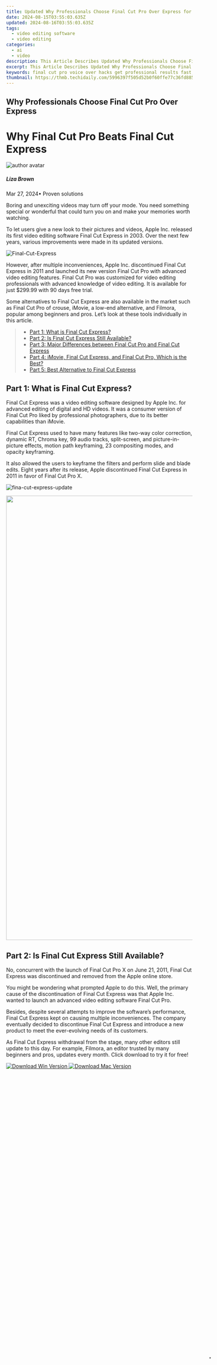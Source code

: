 ```yaml
---
title: Updated Why Professionals Choose Final Cut Pro Over Express for 2024
date: 2024-08-15T03:55:03.635Z
updated: 2024-08-16T03:55:03.635Z
tags: 
  - video editing software
  - video editing
categories: 
  - ai
  - video
description: This Article Describes Updated Why Professionals Choose Final Cut Pro Over Express for 2024
excerpt: This Article Describes Updated Why Professionals Choose Final Cut Pro Over Express for 2024
keywords: final cut pro voice over hacks get professional results fast,professional grade video editing why final cut pro trumps express,why professionals choose final cut pro over express,why professionals choose final cut pro over final cut express,the pros and cons of final cut pro vs final cut express,why final cut pro beats final cut express,the power of pro how final cut pro surpasses final cut express
thumbnail: https://thmb.techidaily.com/5996397f505d52b0f60ffe77c36fd8859621590a57dd0707f44eeaa06c560dbc.jpg
---
```


## Why Professionals Choose Final Cut Pro Over Express

# Why Final Cut Pro Beats Final Cut Express

![author avatar](https://lh5.googleusercontent.com/-AIMmjowaFs4/AAAAAAAAAAI/AAAAAAAAABc/Y5UmwDaI7HU/s250-c-k/photo.jpg)

##### Liza Brown

 Mar 27, 2024• Proven solutions

Boring and unexciting videos may turn off your mode. You need something special or wonderful that could turn you on and make your memories worth watching.

To let users give a new look to their pictures and videos, Apple Inc. released its first video editing software Final Cut Express in 2003\. Over the next few years, various improvements were made in its updated versions.

![Final-Cut-Express](https://images.wondershare.com/filmora/images/final-cut-pro/Final-Cut-Express.png)

However, after multiple inconveniences, Apple Inc. discontinued Final Cut Express in 2011 and launched its new version Final Cut Pro with advanced video editing features. Final Cut Pro was customized for video editing professionals with advanced knowledge of video editing. It is available for just $299.99 with 90 days free trial.

Some alternatives to Final Cut Express are also available in the market such as Final Cut Pro of crouse, iMovie, a low-end alternative, and Filmora, popular among beginners and pros. Let’s look at these tools individually in this article.

> * [Part 1: What is Final Cut Express?](#part1)
> * [Part 2: Is Final Cut Express Still Available?](#part2)
> * [Part 3: Major Differences between Final Cut Pro and Final Cut Express](#part3)
> * [Part 4: iMovie, Final Cut Express, and Final Cut Pro, Which is the Best?](#part4)
> * [Part 5: Best Alternative to Final Cut Express](#part5)

## Part 1: What is Final Cut Express?

Final Cut Express was a video editing software designed by Apple Inc. for advanced editing of digital and HD videos. It was a consumer version of Final Cut Pro liked by professional photographers, due to its better capabilities than iMovie.

Final Cut Express used to have many features like two-way color correction, dynamic RT, Chroma key, 99 audio tracks, split-screen, and picture-in-picture effects, motion path keyframing, 23 compositing modes, and opacity keyframing.

It also allowed the users to keyframe the filters and perform slide and blade edits. Eight years after its release, Apple discontinued Final Cut Express in 2011 in favor of Final Cut Pro X.

![fina-cut-express-update](https://images.wondershare.com/filmora/images/final-cut-pro/fina-cut-express-update.jpg)

<!-- affiliate ads begin -->
<a href="https://engwe.pxf.io/c/5597632/2093504/25579" target="_top" id="2093504"><img src="//a.impactradius-go.com/display-ad/25579-2093504" border="0" alt="" width="1200" height="1200"/></a><img height="0" width="0" src="https://imp.pxf.io/i/5597632/2093504/25579" style="position:absolute;visibility:hidden;" border="0" />
<!-- affiliate ads end -->
## Part 2: Is Final Cut Express Still Available?

No, concurrent with the launch of Final Cut Pro X on June 21, 2011, Final Cut Express was discontinued and removed from the Apple online store.

You might be wondering what prompted Apple to do this. Well, the primary cause of the discontinuation of Final Cut Express was that Apple Inc. wanted to launch an advanced video editing software Final Cut Pro.

Besides, despite several attempts to improve the software’s performance, Final Cut Express kept on causing multiple inconveniences. The company eventually decided to discontinue Final Cut Express and introduce a new product to meet the ever-evolving needs of its customers.

As Final Cut Express withdrawal from the stage, many other editors still update to this day. For example, Filmora, an editor trusted by many beginners and pros, updates every month. Click download to try it for free!

[![Download Win Version](https://images.wondershare.com/filmora/guide/download-btn-win.jpg) ](https://tools.techidaily.com/wondershare/filmora/download/) [![Download Mac Version](https://images.wondershare.com/filmora/guide/download-btn-mac.jpg) ](https://tools.techidaily.com/wondershare/filmora/download/)
<!-- affiliate ads begin -->
<span id="1793213">
					<video width="1080" height="1620" style="cursor:pointer"
           poster="//a.impactradius-go.com/display-clicktoplayimage/1793213.jpeg"
           onclick="if(!this.playClicked){this.play();this.setAttribute('controls',true);this.playClicked=true;}">
	   <source src="//a.impactradius-go.com/display-ad/19135-1793213">
	   <img src="//a.impactradius-go.com/display-clicktoplayimage/1793213.jpeg" style="border: none; height: 100%; width: 100%; object-fit: contain">
	</video>
	<div style="width:1080px;text-align:center"><a href="javascript:window.open(decodeURIComponent('https%3A%2F%2Ftinyland.pxf.io%2Fc%2F5597632%2F1793213%2F19135'), '_blank');void(0);">Click here</a></div>
</span>
<img height="0" width="0" src="https://imp.pxf.io/i/5597632/1793213/19135" style="position:absolute;visibility:hidden;" border="0" />
<!-- affiliate ads end -->

<!-- affiliate ads begin -->
<a href="https://secure.2checkout.com/order/checkout.php?PRODS=4600114&QTY=1&AFFILIATE=108875&CART=1"><img src="https://www.epubor.com/images/drm-removal-feature2.png" border="0">Any DRM Removal for Mac： Remove DRM from Adobe, Kindle, Sony eReader, Kobo, etc, read your ebooks anywhere.</a>
<!-- affiliate ads end -->
## Part 3: Major Differences between Final Cut Pro and Final Cut Express

Both Final Cut Express and Final Cut Pro were two high-performance, user-friendly, and advanced video editing software developed by Apple Inc. Both had amazing features and were liked by professional photographers, filmmakers, and editors. However, Apple Inc. discontinued Final Cut Express in 2011.

Today, Final Cut Pro incorporates all features of Final Cut Express plus some additional functions added by Apple Inc. later.

Given below are some of the key differences between these two software:

| **Final Cut Pro**                                                                       | **Final Cut Express**                                                                   |
| --------------------------------------------------------------------------------------- | --------------------------------------------------------------------------------------- |
| The software is currently available on Apple Store and is supported by all iOS devices. | The software was discontinued in 2011 and can no longer be downloaded from Apple Store. |
| Effectiveness is guaranteed as the user will receive application updates.               | Untrusted and unreliable software because no application updates are available.         |
| Original version with advanced features                                                 | The consumer version of Final Cut Pro with limited features                             |
| The application performance keeps improving with new versions                           | The application performance kept on declining due to downgraded features                |
| Heavyweight editing tools for better results                                            | Simple editing tools                                                                    |
| Costs $299                                                                              | Costs $199                                                                              |
| Recommended for experts and professionals                                               | Recommended for beginners                                                               |
| Requires a system with better hardware and enhanced performance                         | Compatible with systems with less-advanced hardware                                     |

<!-- affiliate ads begin -->
<a href="https://secure.2checkout.com/order/checkout.php?PRODS=195080&QTY=1&AFFILIATE=108875&CART=1"><img src="https://www.blumentals.net/scrwonder/images/screensaver-software.png" border="0">With Screensaver Wonder you can easily make a screensaver from your own pictures and video files. Create screensavers for your own computer or create standalone, self-installing screensavers for easy sharing with your friends. Together with its sister product Screensaver Factory, Screensaver Wonder is one of the most popular screensaver software products in the world, helping thousands of users decorate their computer screens quickly and easily.</a>
<!-- affiliate ads end -->
## Part 4: iMovie, Final Cut Express, and Final Cut Pro, Which is the Best?

All these video editing software, iMovie, Final Cut Express, and Final Cut Pro are developed by Apple Inc. with different features and functions. However, they have different target audiences and offer diverse pricing plans according to the user’s needs.

The following table offers a detailed comparison of iMovie, Final Cut Express, and Final Cut Pro to help you choose the best one for advanced video editing.

| **No.** | **Parameter of Comparison** | **iMovie**                                                                                                                                                                                                                            | **Final Cut Express**                                                                                                                                                 | **Final Cut Pro**                                                                                                                                                                       |
| ------- | --------------------------- | ------------------------------------------------------------------------------------------------------------------------------------------------------------------------------------------------------------------------------------- | --------------------------------------------------------------------------------------------------------------------------------------------------------------------- | --------------------------------------------------------------------------------------------------------------------------------------------------------------------------------------- |
| 1       | Target Audience             | It is aimed at home users and who are beginners with no video editing skills                                                                                                                                                          | It is ideal for a bit advanced users with moderate knowledge of video editing                                                                                         | It is a professional product and targets professional photographers and video editors.                                                                                                  |
| **2**   | Features                    | Automated video editing video support Audio & music editing HD & 4K Video color settings Crop & rotate video clip Stabilization Video effects & transitions Timeline Photo & music import Pre-built themes & backdrops simultaneously | Two-way color correction Dynamic RT Chroma key 99 audio tracks Split-screen Picture-in-picture effects Motion path keyframing 23 compositing modes Opacity keyframing | Moving & Trimming Clips Multicam Editing 360 Degree VR Editing Effects VR Headset Playback Advanced Color Grading HDR Video Support Motion Graphics Templates Asset Management Plug-Ins |
| **3**   | Interface                   | User-friendly and easy to understand                                                                                                                                                                                                  | Complicated for beginners                                                                                                                                             | Very complicated                                                                                                                                                                        |
| **4**   | Skill Set Required          | Beginner                                                                                                                                                                                                                              | Moderate                                                                                                                                                              | Advanced                                                                                                                                                                                |
| **5**   | Advanced Sharing            | Yes                                                                                                                                                                                                                                   | No                                                                                                                                                                    | No                                                                                                                                                                                      |
| **6**   | Text Implementation         | Limited Tools                                                                                                                                                                                                                         | Limited Tools                                                                                                                                                         | Advanced tools for easy text customization                                                                                                                                              |
| **7**   | Compatible OS               | Mac OS X 10.10.2 or later                                                                                                                                                                                                             | Mac OS X 10.10.2 or later                                                                                                                                             | Mac OS X 10.10.2 or later, 64-bit processor                                                                                                                                             |
| **8**   | Workflow                    | Advanced                                                                                                                                                                                                                              | Moderate                                                                                                                                                              | Advanced                                                                                                                                                                                |
| **9**   | Supported HD Format         | 1080                                                                                                                                                                                                                                  | 1080                                                                                                                                                                  | UHD 4K                                                                                                                                                                                  |
| **10**  | iCloud sync                 | Yes                                                                                                                                                                                                                                   | No                                                                                                                                                                    | No                                                                                                                                                                                      |
| **9**   | Operating Speed             | Fast due to limited tools                                                                                                                                                                                                             | Fast due to limited tools                                                                                                                                             | Moderate due to advanced tools and effects                                                                                                                                              |
| **10**  | Advanced Effects            | Presets                                                                                                                                                                                                                               | Presets with moderate effects                                                                                                                                         | An array of advanced effects                                                                                                                                                            |
| **11**  | Plugins and Integrations    | Limited                                                                                                                                                                                                                               | Limited                                                                                                                                                               | Several third-party plugins                                                                                                                                                             |
| **12**  | Color Correction Features   | Focus on Image Improvement                                                                                                                                                                                                            | Small editing of pictures                                                                                                                                             | Total customization to match the footage tone                                                                                                                                           |
| **13**  | Pricing                     | Free of Cost                                                                                                                                                                                                                          | $199                                                                                                                                                                  | 90 days free trial then $299.99                                                                                                                                                         |

<!-- affiliate ads begin -->
<a href="https://shop.systoolsgroup.com/affiliate.php?ACCOUNT=SYSTOOBY&AFFILIATE=108875&PATH=https%3A%2F%2Fwww.systoolsgroup.com%3FAFFILIATE%3D108875%26RESOURCE%3DSysTools%2BOST%2BRecovery"><img src="https://www.systoolsgroup.com/box/ost-recovery.png" border="0"></a>
<!-- affiliate ads end -->
## **Part 5: Best Alternative to Final Cut Express**

Now, as Final Cut Express is no longer available, you may want to try the other two editors of Apple. While iMovie mainly targeted beginners, Final Cut Express and Pro targeted users with moderate to advanced knowledge of video editing.

For those beginners who wanted to make professional-looking videos without any editing skills, Wondershare launched Filmora as an alternative to Final Cut Express and Pro.

This user-friendly made video editing as simple as ABC. From offering multiple hand-picked effects to advanced editing options, Filmora allows you to range markers, perfect your audio, group timeline clips, and perform detailed color correction with auto-correction and color wheels for free.

**Key Features**

* Advanced video editing options;
* 300+ free handcrafted effects
* User-friendly video editing tools; and
* Video conversion options to multiple formats.

![author avatar](https://lh5.googleusercontent.com/-AIMmjowaFs4/AAAAAAAAAAI/AAAAAAAAABc/Y5UmwDaI7HU/s250-c-k/photo.jpg)
<!-- affiliate ads begin -->
<a href="https://secure.2checkout.com/order/checkout.php?PRODS=4737285&QTY=1&AFFILIATE=108875&CART=1"><img src="https://secure.avangate.com/images/merchant/b2f83c409ce63012229fb9cd465bdcfe/products/copy_reporting_system.png" border="0">  KoolReport Pro  is an advanced solution for creating data reports and dashboards in PHP. Equipped with all  extended packages , KoolReport Pro is able to connect to various datasources, perform advanced data analysis, construct stunning charts and graphs and export your beautiful work to PDF, Excel, JPG or other formats. Plus, it includes powerful built-in reports such as pivot report and drill-down report which will save your time in building ones. 

 It will help you to write dynamic data reports easily, to construct intuitive dashboards or to build a whole business intelligence cockpit. 

  KoolReport Pro  package goes with Full Source Code, Royal Free, ONE (1) Year Priority Support, ONE (1) Year Free Upgrade and 30-Days Money Back Guarantee. 

  Developer License  allows  Single Developer  to create Unlimited Reports, deploy on Unlimited Servers and able deliver the work to Unlimited Clients. </a>
<!-- affiliate ads end -->

Liza Brown

Liza Brown is a writer and a lover of all things video.

Follow @Liza Brown

<span class="atpl-alsoreadstyle">Also read:</span>
<div><ul>
<li><a href="https://extra-skills.techidaily.com/new-key-editing-solutions-in-app-development/"><u>[New] Key Editing Solutions in App Development</u></a></li>
<li><a href="https://extra-guidance.techidaily.com/new-mastering-logo-design-10-keys-to-podcast-prominence/"><u>[New] Mastering Logo Design  10 Keys to Podcast Prominence</u></a></li>
<li><a href="https://extra-guidance.techidaily.com/new-scripts-that-reshape-cinematic-history/"><u>[New] Scripts that Reshape Cinematic History</u></a></li>
<li><a href="https://instagram-video-recordings.techidaily.com/updated-2024-approved-step-by-step-save-instagram-videos-on-desktop-devices/"><u>[Updated] 2024 Approved  Step-by-Step  Save Instagram Videos on Desktop Devices</u></a></li>
<li><a href="https://desktop-recording.techidaily.com/updated-how-to-revive-a-stuck-obs-fullscreen-for-2024/"><u>[Updated] How to Revive a Stuck OBS Fullscreen for 2024</u></a></li>
<li><a href="https://facebook-record-videos.techidaily.com/updated-in-2024-boosting-revenue-the-content-creators-playbook/"><u>[Updated] In 2024, Boosting Revenue  The Content Creator's Playbook</u></a></li>
<li><a href="https://video-capture.techidaily.com/focus-on-action-exclude-unwanted-surroundings-for-2024/"><u>Focus on Action, Exclude Unwanted Surroundings for 2024</u></a></li>
<li><a href="https://ios-pokemon-go.techidaily.com/full-guide-to-catch-100-iv-pokemon-using-a-map-on-apple-iphone-14-drfone-by-drfone-virtual-ios/"><u>Full Guide to Catch 100 IV Pokémon Using a Map On Apple iPhone 14 | Dr.fone</u></a></li>
<li><a href="https://mondly-stories.techidaily.com/galaxy-words-a-deep-dive-into-the-unique-linguistics-of-star-wars/"><u>Galaxy Words: A Deep Dive Into the Unique Linguistics of Star Wars</u></a></li>
<li><a href="https://win-amazing.techidaily.com/1722967520659-get-your-microsoft-wireless-mouse-5000-up-and-running-fast-download-of-drivers/"><u>Get Your Microsoft Wireless Mouse 5000 Up and Running - Fast Download of Drivers</u></a></li>
<li><a href="https://location-social.techidaily.com/how-to-send-and-fake-live-location-on-facebook-messenger-of-your-poco-c55-drfone-by-drfone-virtual-android/"><u>How to Send and Fake Live Location on Facebook Messenger Of your Poco C55 | Dr.fone</u></a></li>
<li><a href="https://smart-video-creator.techidaily.com/new-in-2024-free-and-easy-the-top-online-video-stabilization-software/"><u>New In 2024, Free and Easy The Top Online Video Stabilization Software</u></a></li>
<li><a href="https://smart-video-creator.techidaily.com/new-in-2024-free-online-movie-making-software-top-picks/"><u>New In 2024, Free Online Movie Making Software Top Picks</u></a></li>
<li><a href="https://smart-video-creator.techidaily.com/new-in-2024-the-complete-chromecast-handbook-streaming-any-video-format-like-a-pro/"><u>New In 2024, The Complete Chromecast Handbook Streaming Any Video Format Like a Pro</u></a></li>
<li><a href="https://smart-video-creator.techidaily.com/new-pc-video-dubbing-made-easy-top-6-software-solutions/"><u>New PC Video Dubbing Made Easy Top 6 Software Solutions</u></a></li>
<li><a href="https://smart-video-creator.techidaily.com/new-quik-fix-a-review-of-gopros-video-editor-and-top-pc-alternatives-for-2024/"><u>New Quik Fix A Review of GoPros Video Editor & Top PC Alternatives for 2024</u></a></li>
<li><a href="https://smart-video-creator.techidaily.com/new-ranking-the-best-4k-video-editing-tools-features-pricing-and-more/"><u>New Ranking the Best 4K Video Editing Tools Features, Pricing, and More</u></a></li>
<li><a href="https://smart-video-creator.techidaily.com/new-the-best-free-webm-video-editors-you-need-to-try-for-2024/"><u>New The Best Free WebM Video Editors You Need to Try for 2024</u></a></li>
<li><a href="https://tech-revival.techidaily.com/predicting-the-role-of-ai-in-transforming-developer-routines/"><u>Predicting the Role of AI in Transforming Developer Routines</u></a></li>
<li><a href="https://smart-video-creator.techidaily.com/react-record-edit-top-apps-for-creating-viral-content-for-2024/"><u>React, Record, Edit Top Apps for Creating Viral Content for 2024</u></a></li>
<li><a href="https://smart-video-creator.techidaily.com/the-art-of-acceleration-a-comprehensive-guide-to-time-lapse-video-software-for-2024/"><u>The Art of Acceleration A Comprehensive Guide to Time Lapse Video Software for 2024</u></a></li>
<li><a href="https://smart-video-creator.techidaily.com/the-battle-for-video-editing-supremacy-sony-vegas-pro-vs-adobe-premiere-pro/"><u>The Battle for Video Editing Supremacy Sony Vegas Pro vs Adobe Premiere Pro</u></a></li>
<li><a href="https://smart-video-creator.techidaily.com/the-sound-test-airpods-pro-and-samsungs-buds-pro/"><u>The Sound Test: AirPods Pro and Samsung's Buds Pro</u></a></li>
<li><a href="https://smart-video-creator.techidaily.com/the-ultimate-list-of-android-apps-everyone-loves/"><u>The Ultimate List of Android Apps Everyone Loves</u></a></li>
<li><a href="https://tech-hub.techidaily.com/unraveling-the-distinctions-machine-learning-versus-natural-language-processing/"><u>Unraveling the Distinctions: Machine Learning Versus Natural Language Processing</u></a></li>
<li><a href="https://smart-video-creator.techidaily.com/updated-2024-approved-best-free-mov-trimmers-top-picks-for-video-editing/"><u>Updated 2024 Approved Best Free MOV Trimmers Top Picks for Video Editing</u></a></li>
<li><a href="https://smart-video-creator.techidaily.com/updated-2024-approved-free-video-editing-made-easy-a-wax-tutorial-for-beginners/"><u>Updated 2024 Approved Free Video Editing Made Easy A Wax Tutorial for Beginners</u></a></li>
<li><a href="https://smart-video-creator.techidaily.com/updated-2024-approved-split-your-screen-double-the-fun-top-video-apps-for-mobile/"><u>Updated 2024 Approved Split Your Screen, Double the Fun Top Video Apps for Mobile</u></a></li>
<li><a href="https://smart-video-creator.techidaily.com/updated-bokeh-effects-unleashed-top-ios-and-android-apps-for-photography/"><u>Updated Bokeh Effects Unleashed Top iOS and Android Apps for Photography</u></a></li>
<li><a href="https://smart-video-creator.techidaily.com/updated-cut-color-and-create-top-video-editing-software-for-vloggers/"><u>Updated Cut, Color, and Create Top Video Editing Software for Vloggers</u></a></li>
<li><a href="https://smart-video-creator.techidaily.com/updated-final-cut-pro-color-grading-essentials-mastering-seamless-matches-in-your-video-edits/"><u>Updated Final Cut Pro Color Grading Essentials Mastering Seamless Matches in Your Video Edits</u></a></li>
<li><a href="https://smart-video-creator.techidaily.com/updated-final-cut-pro-essentials-reversing-a-clip-in-4-simple-steps-for-2024/"><u>Updated Final Cut Pro Essentials Reversing a Clip in 4 Simple Steps for 2024</u></a></li>
<li><a href="https://smart-video-creator.techidaily.com/updated-from-fast-to-slow-a-comprehensive-guide-to-slow-motion-effects-in-windows-live-movie-maker/"><u>Updated From Fast to Slow A Comprehensive Guide to Slow Motion Effects in Windows Live Movie Maker</u></a></li>
<li><a href="https://smart-video-creator.techidaily.com/updated-get-started-with-vn-video-editor-on-mac-or-find-suitable-replacements-for-2024/"><u>Updated Get Started with VN Video Editor on Mac or Find Suitable Replacements for 2024</u></a></li>
<li><a href="https://smart-video-creator.techidaily.com/updated-in-2024-cut-edit-repeat-top-10-free-webm-video-editing-software/"><u>Updated In 2024, Cut, Edit, Repeat Top 10 Free WebM Video Editing Software</u></a></li>
<li><a href="https://smart-video-creator.techidaily.com/updated-in-2024-premiere-pro-cs6-for-mac-instant-download-no-cost/"><u>Updated In 2024, Premiere Pro CS6 for Mac - Instant Download, No Cost</u></a></li>
<li><a href="https://smart-video-creator.techidaily.com/updated-new-to-video-editing-here-are-the-best-software-options-for-2024/"><u>Updated New to Video Editing? Here Are the Best Software Options for 2024</u></a></li>
<li><a href="https://smart-video-creator.techidaily.com/updated-the-best-of-the-best-free-vob-video-editors-reviewed/"><u>Updated The Best of the Best Free VOB Video Editors , Reviewed</u></a></li>
<li><a href="https://smart-video-creator.techidaily.com/updated-the-ultimate-guide-to-mts-video-editing-top-5-software-for-2024/"><u>Updated The Ultimate Guide to MTS Video Editing Top 5 Software for 2024</u></a></li>
<li><a href="https://smart-video-creator.techidaily.com/updated-the-ultimate-list-14-free-video-editors-with-no-watermark/"><u>Updated The Ultimate List 14 Free Video Editors with No Watermark</u></a></li>
<li><a href="https://smart-video-creator.techidaily.com/updated-top-converters-turn-videos-into-live-photos-with-ease-for-2024/"><u>Updated Top Converters Turn Videos Into Live Photos with Ease for 2024</u></a></li>
<li><a href="https://smart-video-creator.techidaily.com/updated-with-filmora-x-you-can-create-such-transparent-background-reaction-videos-without-such-expensive-material-for-2024/"><u>Updated With Filmora X, You Can Create Such Transparent Background Reaction Videos without Such Expensive Material for 2024</u></a></li>
<li><a href="https://smart-video-creator.techidaily.com/video-storytelling-made-easy-a-final-cut-pro-slideshow-tutorial-for-all-levels-for-2024/"><u>Video Storytelling Made Easy A Final Cut Pro Slideshow Tutorial for All Levels for 2024</u></a></li>
</ul></div>

<ins class="adsbygoogle"
      style="display:block"
      data-ad-client="ca-pub-7571918770474297"
      data-ad-slot="8358498916"
      data-ad-format="auto"
      data-full-width-responsive="true"></ins>